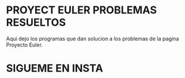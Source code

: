 # PROYECT EULER PROBLEMAS RESUELTOS
Aqui dejo los programas que dan solucion a los problemas de la pagina Proyecto Euler.
# SIGUEME EN INSTA
